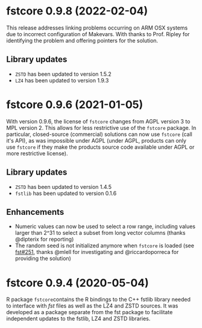 
# fstcore 0.9.8 (2022-02-04)

This release addresses linking problems occurring on ARM OSX systems due to incorrect configuration of Makevars.
With thanks to Prof. Ripley for identifying the problem and offering pointers for the solution.

## Library updates

* `ZSTD` has been updated to version 1.5.2
* `LZ4` has been updated to version 1.9.3


# fstcore 0.9.6 (2021-01-05)

With version 0.9.6, the license of `fstcore` changes from AGPL version 3 to MPL version 2. This allows for less
restrictive use of the `fstcore` package. In particular, closed-source (commercial) solutions can now use `fstcore`
(call it's API), as was impossible under AGPL (under AGPL, products can only use `fstcore` if they make the products
source code available under AGPL or more restrictive license).

## Library updates

* `ZSTD` has been updated to version 1.4.5
* `fstlib` has been updated to version 0.1.6

## Enhancements

* Numeric values can now be used to select a row range, including values larger than 2^31 to select a subset from
long vector columns (thanks @dipterix for reporting)
* The random seed is not initialized anymore when `fstcore` is loaded (see [fst#251](https://github.com/fstpackage/fst/issues/251), thanks @mlell for investigating and @riccardoporreca for providing the solution)


# fstcore 0.9.4 (2020-05-04)

R package `fstcore`contains the R bindings to the C++ fstlib library needed to interface with _fst_ files as well as
the LZ4 and ZSTD sources. It was developed as a package separate from the fst package to facilitate independent
updates to the fstlib, LZ4 and ZSTD libraries.
